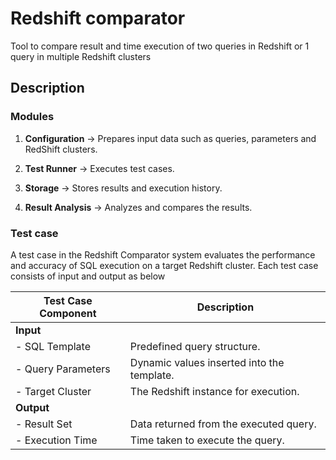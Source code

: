 # Redshift comparator

Tool to compare result and time execution of two queries in Redshift or 1 query in multiple Redshift clusters

## Description

### Modules

1. **Configuration** → Prepares input data such as queries, parameters and RedShift clusters.

2. **Test Runner** → Executes test cases.

3. **Storage** → Stores results and execution history.

4. **Result Analysis** → Analyzes and compares the results.

### Test case

A test case in the Redshift Comparator system evaluates the performance and accuracy of SQL execution on a target Redshift cluster. Each test case consists of input and output as below


| **Test Case Component**          | **Description**                                   |
|-------------------------|---------------------------------------------------|
| **Input**              |                                                   |
| - SQL Template         | Predefined query structure.                       |
| - Query Parameters     | Dynamic values inserted into the template.        |
| - Target Cluster       | The Redshift instance for execution.              |
| **Output**             |                                                   |
| - Result Set           | Data returned from the executed query.            |
| - Execution Time       | Time taken to execute the query.                  |


